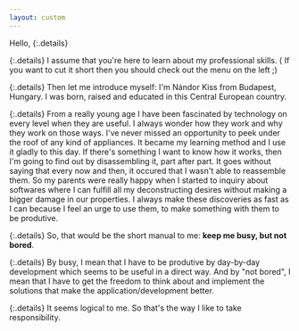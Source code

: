 ```yaml
---
layout: custom
---
```

Hello,
{:.details}

{:.details} I assume that you're here to learn about my professional skills. ( If you want to cut it short then you should check out the menu on the left ;)

{:.details} Then let me introduce myself: I'm Nándor Kiss from Budapest, Hungary. I was born, raised and educated in this Central European country.

{:.details} From a really young age I have been fascinated by technology on every level when they are useful. I always wonder how they work and why they work on those ways.
I've never missed an opportunity to peek under the roof of any kind of appliances. It became my learning method and I use it gladly to this day.
If there's something I want to know how it works, then I'm going to find out by disassembling it, part after part.
It goes without saying that every now and then, it occured that I wasn't able to reassemble them.
So my parents were really happy when I started to inquiry about softwares where I can fulfill all my deconstructing desires without making a bigger damage in our properties.
I always make these discoveries as fast as I can because I feel an urge to use them, to make something with them to be produtive.

{:.details} So, that would be the short manual to me: **keep me busy, but not bored**.

{:.details} By busy, I mean that I have to be produtive by day-by-day development which seems to be useful in a direct way. And by "not bored", I mean that I have to get the freedom to think about and implement the solutions that make the application/development better.

{:.details} It seems logical to me. So that's the way I like to take responsibility.
